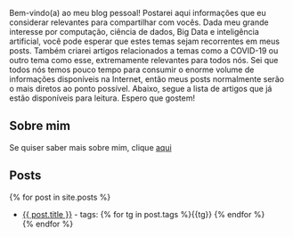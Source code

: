 Bem-vindo(a) ao meu blog pessoal! Postarei aqui informações que eu considerar relevantes para compartilhar com vocês. Dada meu grande interesse por computação, ciência de dados, Big Data e inteligência artificial, você pode esperar que estes temas sejam recorrentes em meus posts. Também criarei artigos relacionados a temas como a COVID-19 ou outro tema como esse, extremamente relevantes para todos nós. Sei que todos nós temos pouco tempo para consumir o enorme volume de informações disponíveis na Internet, então meus posts normalmente serão o mais diretos ao ponto possível. Abaixo, segue a lista de artigos que já estão disponíveis para leitura. Espero que gostem!
  
## Sobre mim
Se quiser saber mais sobre mim, clique <a href="https://www.henriquearutin.com.br/about">aqui</a>
  
## Posts  
{% for post in site.posts %}
- <a href="https://www.henriquearutin.com.br{{ post.url }}">{{ post.title }}</a> - tags: {% for tg in post.tags %}{{tg}}&nbsp;{% endfor %}<br />
{% endfor %}
  
